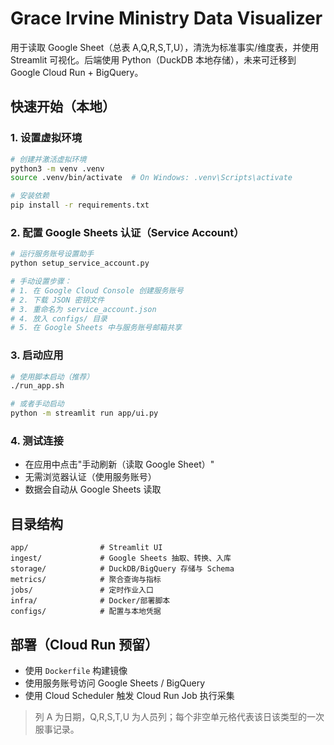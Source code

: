 # Grace Irvine Ministry Data Visualizer

用于读取 Google Sheet（总表 A,Q,R,S,T,U），清洗为标准事实/维度表，并使用 Streamlit 可视化。后端使用 Python（DuckDB 本地存储），未来可迁移到 Google Cloud Run + BigQuery。

## 快速开始（本地）

### 1. 设置虚拟环境
```bash
# 创建并激活虚拟环境
python3 -m venv .venv
source .venv/bin/activate  # On Windows: .venv\Scripts\activate

# 安装依赖
pip install -r requirements.txt
```

### 2. 配置 Google Sheets 认证（Service Account）
```bash
# 运行服务账号设置助手
python setup_service_account.py

# 手动设置步骤：
# 1. 在 Google Cloud Console 创建服务账号
# 2. 下载 JSON 密钥文件
# 3. 重命名为 service_account.json
# 4. 放入 configs/ 目录
# 5. 在 Google Sheets 中与服务账号邮箱共享
```

### 3. 启动应用
```bash
# 使用脚本启动（推荐）
./run_app.sh

# 或者手动启动
python -m streamlit run app/ui.py
```

### 4. 测试连接
- 在应用中点击"手动刷新（读取 Google Sheet）"
- 无需浏览器认证（使用服务账号）
- 数据会自动从 Google Sheets 读取

## 目录结构
```
app/                # Streamlit UI
ingest/             # Google Sheets 抽取、转换、入库
storage/            # DuckDB/BigQuery 存储与 Schema
metrics/            # 聚合查询与指标
jobs/               # 定时作业入口
infra/              # Docker/部署脚本
configs/            # 配置与本地凭据
```

## 部署（Cloud Run 预留）
- 使用 `Dockerfile` 构建镜像
- 使用服务账号访问 Google Sheets / BigQuery
- 使用 Cloud Scheduler 触发 Cloud Run Job 执行采集

> 列 A 为日期，Q,R,S,T,U 为人员列；每个非空单元格代表该日该类型的一次服事记录。

